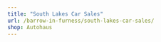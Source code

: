```yaml
---
title: "South Lakes Car Sales"
url: /barrow-in-furness/south-lakes-car-sales/
shop: Autohaus
---
```


